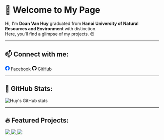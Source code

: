 # 👋 Welcome to My Page

Hi, I'm **Doan Van Huy** graduated from **Hanoi University of Natural Resources and Environment** with distinction.  
Here, you'll find a glimpse of my projects. 😊  

---

## 📫 Connect with me:

[<img src="iconfb.png" width="15" height="15"> Facebook](https://www.facebook.com/huy4403) [<img src="icongit.png" width="15" height="15"> GitHub](https://github.com/huy4403/)  

---

## 🌟 GitHub Stats:

![Huy's GitHub stats](https://github-readme-stats-git-masterrstaa-rickstaa.vercel.app/api?username=huy4403&show_icons=true&theme=tokyonight&hide=contribs,prs,issues)


---

## 🔥 Featured Projects:
<a href="https://github.com/huy4403/Backend_Ecommerce">
  <img src="https://github-readme-stats.vercel.app/api/pin/?username=huy4403&repo=Backend_Ecommerce&theme=radical" />
</a>
<a href="https://github.com/huy4403/Max30100-Firebase-Android-Application">
  <img src="https://github-readme-stats.vercel.app/api/pin/?username=huy4403&repo=Max30100-Firebase-Android-Application&theme=merko" />
</a>
<a href="https://github.com/huy4403/Ecommerce_HTML-CSS-JS">
  <img src="https://github-readme-stats.vercel.app/api/pin/?username=huy4403&repo=Ecommerce_HTML-CSS-JS&theme=gruvbox" />
</a>